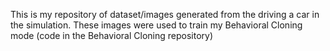 This is my repository of dataset/images generated from the driving a car in the simulation. 
These images were used to train my Behavioral Cloning mode (code in the Behavioral Cloning repository)

